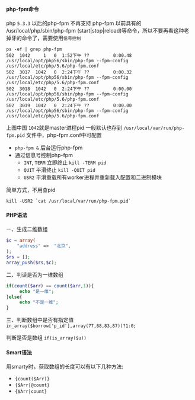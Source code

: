 #### php-fpm命令

php `5.3.3` 以后的php-fpm 不再支持 php-fpm 以前具有的 /usr/local/php/sbin/php-fpm (start|stop|reload)等命令，所以不要再看这种老掉牙的命令了，需要使用`信号控制`

```
ps -ef | grep php-fpm
502  1042     1   0  1:52下午 ??         0:00.48 /usr/local/opt/php56/sbin/php-fpm --fpm-config /usr/local/etc/php/5.6/php-fpm.conf
502  3017  1042   0  2:24下午 ??         0:00.32 /usr/local/opt/php56/sbin/php-fpm --fpm-config /usr/local/etc/php/5.6/php-fpm.conf
502  3018  1042   0  2:24下午 ??         0:00.00 /usr/local/opt/php56/sbin/php-fpm --fpm-config /usr/local/etc/php/5.6/php-fpm.conf
502  3019  1042   0  2:24下午 ??         0:00.00 /usr/local/opt/php56/sbin/php-fpm --fpm-config /usr/local/etc/php/5.6/php-fpm.conf
```
上图中国 `1042`就是master进程pid
一般默认也存到 `/usr/local/var/run/php-fpm.pid` 文件中，php-fpm.conf中可配置

- `php-fpm &` 后台运行php-fpm
- 通过信息号控制php-fpm
  - `INT`, `TERM` 立即终止 `kill -TERM pid`
  - `QUIT`  平滑终止 `kill -QUIT pid`
  - `USR2` 平滑重载所有worker进程并重新载入配置和二进制模块

简单方式，不用查pid
```
kill -USR2 `cat /usr/local/var/run/php-fpm.pid`
```

#### PHP语法
一、生成二维数组
```php
$c = array(
    "address" =>  "北京",
);
$rs = [];
array_push($rs,$c);
```

二、判读是否为一维数组
```php
if(count($arr) == count($arr,1)){
     echo "是一维";
}else{
     echo "不是一维";
}
```
三、判断数组中是否有指定值
`in_array($borrow['p_id'],array(77,88,83,87))?1:0;`

判断是否是数组
`if(is_array($u))`

#### Smart语法
用smarty时，获取数组的长度可以有以下几种方法:
- `{count($Arr)}`
- `{$Arr|@count}`
- `{$Arr|count}`
